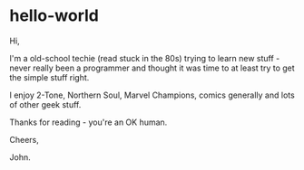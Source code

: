 # hello-world

Hi,

I'm a old-school techie (read stuck in the 80s) trying to learn new stuff - never really been a programmer and thought it was time to at least try to get the simple stuff right.

I enjoy 2-Tone, Northern Soul, Marvel Champions, comics generally and lots of other geek stuff.

Thanks for reading - you're an OK human.

Cheers,

John.
